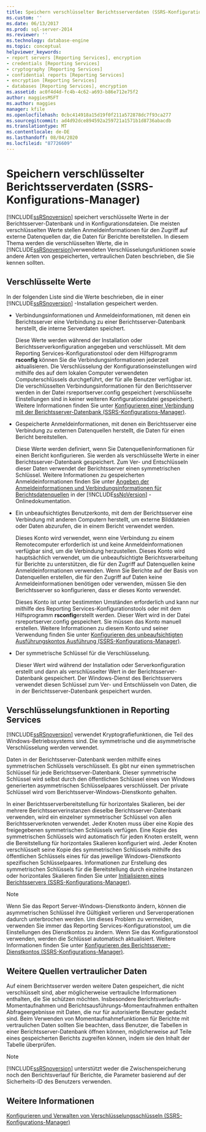 ```yaml
---
title: Speichern verschlüsselter Berichtsserverdaten (SSRS-Konfigurations-Manager) | Microsoft-Dokumentation
ms.custom: ''
ms.date: 06/13/2017
ms.prod: sql-server-2014
ms.reviewer: ''
ms.technology: database-engine
ms.topic: conceptual
helpviewer_keywords:
- report servers [Reporting Services], encryption
- credentials [Reporting Services]
- cryptography [Reporting Services]
- confidential reports [Reporting Services]
- encryption [Reporting Services]
- databases [Reporting Services], encryption
ms.assetid: ac0f4d4d-fc4b-4c62-a693-b86e712e75f2
author: maggiesMSFT
ms.author: maggies
manager: kfile
ms.openlocfilehash: 0cbc414918a15d19f0f211a572878dc7f93ca277
ms.sourcegitcommit: ad4d92dce894592a259721a1571b1d8736abacdb
ms.translationtype: MT
ms.contentlocale: de-DE
ms.lasthandoff: 08/04/2020
ms.locfileid: "87726609"
---
```

# <a name="store-encrypted-report-server-data-ssrs-configuration-manager"></a>Speichern verschlüsselter Berichtsserverdaten (SSRS-Konfigurations-Manager)
  [!INCLUDE[ssRSnoversion](../../includes/ssrsnoversion-md.md)] speichert verschlüsselte Werte in der Berichtsserver-Datenbank und in Konfigurationsdateien. Die meisten verschlüsselten Werte stellen Anmeldeinformationen für den Zugriff auf externe Datenquellen dar, die Daten für Berichte bereitstellen. In diesem Thema werden die verschlüsselten Werte, die in [!INCLUDE[ssRSnoversion](../../includes/ssrsnoversion-md.md)]verwendeten Verschlüsselungsfunktionen sowie andere Arten von gespeicherten, vertraulichen Daten beschrieben, die Sie kennen sollten.  
  
## <a name="encrypted-values"></a>Verschlüsselte Werte  
 In der folgenden Liste sind die Werte beschrieben, die in einer [!INCLUDE[ssRSnoversion](../../includes/ssrsnoversion-md.md)] -Installation gespeichert werden.  
  
-   Verbindungsinformationen und Anmeldeinformationen, mit denen ein Berichtsserver eine Verbindung zu einer Berichtsserver-Datenbank herstellt, die interne Serverdaten speichert.  
  
     Diese Werte werden während der Installation oder Berichtsserverkonfiguration angegeben und verschlüsselt. Mit dem Reporting Services-Konfigurationstool oder dem Hilfsprogramm **rsconfig** können Sie die Verbindungsinformationen jederzeit aktualisieren. Die Verschlüsselung der Konfigurationseinstellungen wird mithilfe des auf dem lokalen Computer verwendeten Computerschlüssels durchgeführt, der für alle Benutzer verfügbar ist. Die verschlüsselten Verbindungsinformationen für den Berichtsserver werden in der Datei rsreportserver.config gespeichert (verschlüsselte Einstellungen sind in keiner weiteren Konfigurationsdatei gespeichert). Weitere Informationen finden Sie unter [Konfigurieren einer Verbindung mit der Berichtsserver-Datenbank &#40;SSRS-Konfigurations-Manager&#41;](../../sql-server/install/configure-a-report-server-database-connection-ssrs-configuration-manager.md).  
  
-   Gespeicherte Anmeldeinformationen, mit denen ein Berichtsserver eine Verbindung zu externen Datenquellen herstellt, die Daten für einen Bericht bereitstellen.  
  
     Diese Werte werden definiert, wenn Sie Datenquelleninformationen für einen Bericht konfigurieren. Sie werden als verschlüsselte Werte in einer Berichtsserver-Datenbank gespeichert. Zum Ver- und Entschlüsseln dieser Daten verwendet der Berichtsserver einen symmetrischen Schlüssel. Weitere Informationen zu gespeicherten Anmeldeinformationen finden Sie unter [Angeben der Anmeldeinformationen und Verbindungsinformationen für Berichtsdatenquellen](../../integration-services/connection-manager/data-sources.md) in der [!INCLUDE[ssNoVersion](../../includes/ssnoversion-md.md)] -Onlinedokumentation.  
  
-   Ein unbeaufsichtigtes Benutzerkonto, mit dem der Berichtsserver eine Verbindung mit anderen Computern herstellt, um externe Bilddateien oder Daten abzurufen, die in einem Bericht verwendet werden.  
  
     Dieses Konto wird verwendet, wenn eine Verbindung zu einem Remotecomputer erforderlich ist und keine Anmeldeinformationen verfügbar sind, um die Verbindung herzustellen. Dieses Konto wird hauptsächlich verwendet, um die unbeaufsichtigte Berichtsverarbeitung für Berichte zu unterstützen, die für den Zugriff auf Datenquellen keine Anmeldeinformationen verwenden. Wenn Sie Berichte auf der Basis von Datenquellen erstellen, die für den Zugriff auf Daten keine Anmeldeinformationen benötigen oder verwenden, müssen Sie den Berichtsserver so konfigurieren, dass er dieses Konto verwendet.  
  
     Dieses Konto ist unter bestimmten Umständen erforderlich und kann nur mithilfe des Reporting Services-Konfigurationstools oder mit dem Hilfsprogramm **rsconfig**erstellt werden. Dieser Wert wird in der Datei rsreportserver.config gespeichert. Sie müssen das Konto manuell erstellen. Weitere Informationen zu diesem Konto und seiner Verwendung finden Sie unter [Konfigurieren des unbeaufsichtigten Ausführungskontos Ausführung (SSRS-Konfigurations-Manager)](configure-the-unattended-execution-account-ssrs-configuration-manager.md).  
  
-   Der symmetrische Schlüssel für die Verschlüsselung.  
  
     Dieser Wert wird während der Installation oder Serverkonfiguration erstellt und dann als verschlüsselter Wert in der Berichtsserver-Datenbank gespeichert. Der Windows-Dienst des Berichtsservers verwendet diesen Schlüssel zum Ver- und Entschlüsseln von Daten, die in der Berichtsserver-Datenbank gespeichert wurden.  
  
## <a name="encryption-functionality-in-reporting-services"></a>Verschlüsselungsfunktionen in Reporting Services  
 [!INCLUDE[ssRSnoversion](../../includes/ssrsnoversion-md.md)] verwendet Kryptografiefunktionen, die Teil des Windows-Betriebssystems sind. Die symmetrische und die asymmetrische Verschlüsselung werden verwendet.  
  
 Daten in der Berichtsserver-Datenbank werden mithilfe eines symmetrischen Schlüssels verschlüsselt. Es gibt nur einen symmetrischen Schlüssel für jede Berichtsserver-Datenbank. Dieser symmetrische Schlüssel wird selbst durch den öffentlichen Schlüssel eines von Windows generierten asymmetrischen Schlüsselpaares verschlüsselt. Der private Schlüssel wird vom Berichtsserver-Windows-Dienstkonto gehalten.  
  
 In einer Berichtsserverbereitstellung für horizontales Skalieren, bei der mehrere Berichtsserverinstanzen dieselbe Berichtsserver-Datenbank verwenden, wird ein einzelner symmetrischer Schlüssel von allen Berichtsserverknoten verwendet. Jeder Knoten muss über eine Kopie des freigegebenen symmetrischen Schlüssels verfügen. Eine Kopie des symmetrischen Schlüssels wird automatisch für jeden Knoten erstellt, wenn die Bereitstellung für horizontales Skalieren konfiguriert wird. Jeder Knoten verschlüsselt seine Kopie des symmetrischen Schlüssels mithilfe des öffentlichen Schlüssels eines für das jeweilige Windows-Dienstkonto spezifischen Schlüsselpaares. Informationen zur Erstellung des symmetrischen Schlüssels für die Bereitstellung durch einzelne Instanzen oder horizontales Skalieren finden Sie unter [Initialisieren eines Berichtsservers (SSRS-Konfigurations-Manager)](ssrs-encryption-keys-initialize-a-report-server.md).  
  
> [!NOTE]  
>  Wenn Sie das Report Server-Windows-Dienstkonto ändern, können die asymmetrischen Schlüssel ihre Gültigkeit verlieren und Serveroperationen dadurch unterbrochen werden. Um dieses Problem zu vermeiden, verwenden Sie immer das Reporting Services-Konfigurationstool, um die Einstellungen des Dienstkontos zu ändern. Wenn Sie das Konfigurationstool verwenden, werden die Schlüssel automatisch aktualisiert. Weitere Informationen finden Sie unter [Konfigurieren des Berichtsserver-Dienstkontos &#40;SSRS-Konfigurations-Manager&#41;](configure-the-report-server-service-account-ssrs-configuration-manager.md).  
  
## <a name="other-sources-of-confidential-data"></a>Weitere Quellen vertraulicher Daten  
 Auf einem Berichtsserver werden weitere Daten gespeichert, die nicht verschlüsselt sind, aber möglicherweise vertrauliche Informationen enthalten, die Sie schützen möchten. Insbesondere Berichtsverlaufs-Momentaufnahmen und Berichtsausführungs-Momentaufnahmen enthalten Abfrageergebnisse mit Daten, die nur für autorisierte Benutzer gedacht sind. Beim Verwenden von Momentaufnahmefunktionen für Berichte mit vertraulichen Daten sollten Sie beachten, dass Benutzer, die Tabellen in einer Berichtsserver-Datenbank öffnen können, möglicherweise auf Teile eines gespeicherten Berichts zugreifen können, indem sie den Inhalt der Tabelle überprüfen.  
  
> [!NOTE]  
>  [!INCLUDE[ssRSnoversion](../../includes/ssrsnoversion-md.md)] unterstützt weder die Zwischenspeicherung noch den Berichtsverlauf für Berichte, die Parameter basierend auf der Sicherheits-ID des Benutzers verwenden.  
  
## <a name="see-also"></a>Weitere Informationen  
 [Konfigurieren und Verwalten von Verschlüsselungsschlüsseln &#40;SSRS-Konfigurations-Manager&#41;](ssrs-encryption-keys-manage-encryption-keys.md)  
  
  
